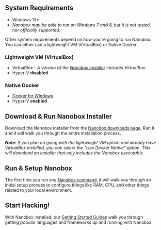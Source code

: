 ## System Requirements

- Windows 10+
- _Nanobox may be able to run on Windows 7 and 8, but it is not tested, nor officially supported._

Other system requirements depend on how you're going to run Nanobox. You can either use a lightweight VM (VirtualBox) or Native Docker.

### Lightweight VM (VirtualBox)
- VirtualBox - _A version of the [Nanobox installer](#download-amp-run-nanobox-installer) includes VirtualBox._
- Hyper-V **disabled**

### Native Docker
- [Docker for Windows](https://docs.docker.com/docker-for-windows/)
- Hyper-V **enabled**

## Download & Run Nanobox Installer
Download the Nanobox installer from the [Nanobox downloads page](https://dashboard.nanobox.io/download). Run it and it will walk you through the entire installation process.

_**Note:** If you plan on going with the lightweight VM option and already have VirtualBox installed, you can select the "Use Docker Native" option. This will download an installer that only includes the Nanobox executable._

## Run & Setup Nanobox
The first time you run any [Nanobox command](/cli/), it will walk you through an initial setup process to configure things like RAM, CPU, and other things related to your local environment.

## Start Hacking!
With Nanobox installed, our [Getting Started Guides](https://guides.nanobox.io) walk you through getting popular languages and frameworks up and running with Nanobox.
